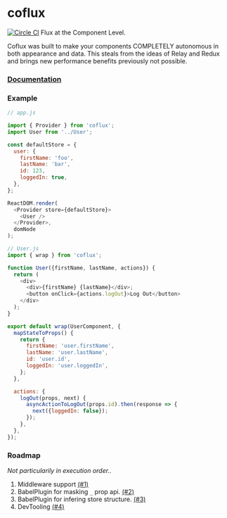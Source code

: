 # coflux
[![Circle
CI](https://circleci.com/gh/blainekasten/coflux.svg?style=svg)](https://circleci.com/gh/blainekasten/coflux)
Flux at the Component Level.

Coflux was built to make your components COMPLETELY autonomous
in both appearance and data. This steals from the ideas of Relay and
Redux and brings new performance benefits previously not possible.

### [Documentation](https://github.com/blainekasten/coflux/tree/master/docs)


### Example
```js
// app.js

import { Provider } from 'coflux';
import User from '../User';

const defaultStore = {
  user: {
    firstName: 'foo',
    lastName: 'bar',
    id: 123,
    loggedIn: true,
  },
};

ReactDOM.render(
  <Provider store={defaultStore}>
    <User />
  </Provider>,
  domNode
);
```


```js
// User.js
import { wrap } from 'coflux';

function User({firstName, lastName, actions}) {
  return (
    <div>
      <div>{firstName} {lastName}</div>;
      <button onClick={actions.logOut}>Log Out</button>
    </div>
  );
}

export default wrap(UserComponent, {
  mapStateToProps() {
    return {
      firstName: 'user.firstName',
      lastName: 'user.lastName',
      id: 'user.id',
      loggedIn: 'user.loggedIn',
    };
  },

  actions: {
    logOut(props, next) {
      asyncActionToLogOut(props.id).then(response => {
        next({loggedIn: false});
      });
    },
  },
});
```

### Roadmap
*Not particularily in execution order..*

1. Middleware support [(#1)](https://github.com/blainekasten/coflux/issues/1)
2. BabelPlugin for masking `_` prop api. [(#2)](https://github.com/blainekasten/coflux/issues/2)
3. BabelPlugin for infering store structure. [(#3)](https://github.com/blainekasten/coflux/issues/3)
4. DevTooling [(#4)](https://github.com/blainekasten/coflux/issues/4)
